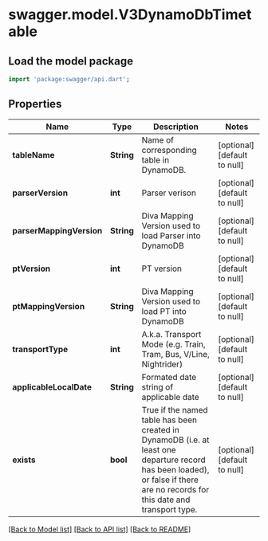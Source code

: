 # swagger.model.V3DynamoDbTimetable

## Load the model package
```dart
import 'package:swagger/api.dart';
```

## Properties
Name | Type | Description | Notes
------------ | ------------- | ------------- | -------------
**tableName** | **String** | Name of corresponding table in DynamoDB. | [optional] [default to null]
**parserVersion** | **int** | Parser verison | [optional] [default to null]
**parserMappingVersion** | **String** | Diva Mapping Version used to load Parser into DynamoDB | [optional] [default to null]
**ptVersion** | **int** | PT version | [optional] [default to null]
**ptMappingVersion** | **String** | Diva Mapping Version used to load PT into DynamoDB | [optional] [default to null]
**transportType** | **int** | A.k.a. Transport Mode (e.g. Train, Tram, Bus, V/Line, Nightrider) | [optional] [default to null]
**applicableLocalDate** | **String** | Formated date string of applicable date | [optional] [default to null]
**exists** | **bool** | True if the named table has been created in DynamoDB (i.e. at least one departure record has been loaded),  or false if there are no records for this date and transport type. | [optional] [default to null]

[[Back to Model list]](../README.md#documentation-for-models) [[Back to API list]](../README.md#documentation-for-api-endpoints) [[Back to README]](../README.md)

